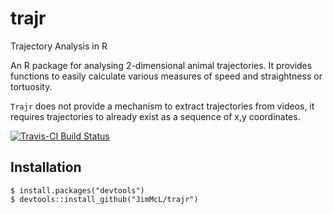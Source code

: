# trajr
Trajectory Analysis in R

An R package for analysing 2-dimensional animal trajectories. It provides functions 
to easily calculate various measures of speed and straightness or tortuosity.

`Trajr` does not provide a mechanism to extract trajectories from videos, 
it requires trajectories to already exist as a sequence of x,y coordinates.

[![Travis-CI Build Status](https://travis-ci.org/JimMcL/trajr.svg?branch=master)](https://travis-ci.org/JimMcL/trajr)

## Installation

    $ install.packages("devtools")
    $ devtools::install_github("JimMcL/trajr")

